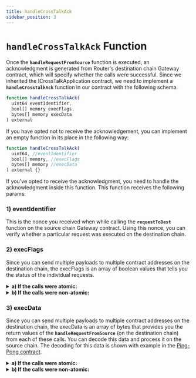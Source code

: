 ```yaml
---
title: handleCrossTalkAck
sidebar_position: 3
---
```


# `handleCrossTalkAck` Function
Once the **`handleRequestFromSource`** function is executed, an acknowledgment is generated from Router's destination chain Gateway contract, which will specify whether the calls were successful. Since we inherited the ICrossTalkApplication contract, we need to implement a **`handleCrossTalkAck`** function in our contract with the following schema.
```javascript
function handleCrossTalkAck(
  uint64 eventIdentifier,
  bool[] memory execFlags,
  bytes[] memory execData
) external
```
If you have opted not to receive the acknowledgement, you can implement an empty function in its place in the following way:
```javascript
function handleCrossTalkAck(
  uint64, //eventIdentifier
  bool[] memory, //execFlags
  bytes[] memory //execData
) external {}
```
If you've opted to receive the acknowledgment, you need to handle the acknowledgment inside this function. This function receives the following params:
### 1) eventIdentifier
This is the nonce you received when while calling the **`requestToDest`** function on the source chain Gateway contract. Using this nonce, you can verify whether a particular request was executed on the destination chain.
### 2) execFlags
Since you can send multiple payloads to multiple contract addresses on the destination chain, the execFlags is an array of boolean values that tells you the status of the individual requests.
<details>
<summary><b>a) If the calls were atomic:</b></summary>

If you sent 3 payloads while initiating the request on the source chain and let’s say the second one failed, you will receive: [true, false, false].

Since the calls were atomic, none of the calls will actually get executed. However, we send you true in the array for the first requist so that you know exactly which call failed and help you debug the issue. In the array you received, the place where you received the first false is the index of the call that failed.

#### How to check the final execution status on the destination chain?

```javascript
// function to get if the calls were executed on destination chain
function getTxStatusForAtomicCall(
	bool[] memory execFlags
	) internal returns (bool) 
{
	return execFlags[execFlags.length - 1] == true;
} 
```
</details>

<details>
<summary><b>b) If the calls were non-atomic:</b></summary>
If you sent 3 payloads while initiating the request on the source chain and let’s say the second one failed, you will receive: [true, false, true]. This means that the first and the third call executed successfully while the second one failed.
</details>

### 3) execData
Since you can send multiple payloads to multiple contract addresses on the destination chain, the execData is an array of bytes that provides you the return values of the **`handleRequestFromSource`** (on the destination chain) from each of these calls. You can decode this data and process it on the source chain. The decoding for this data is shown with example in the [Ping-Pong contract](../guides/ping-pong-contract/using-gateway-contract#handling-the-acknowledgement-received-from-destination-chain).

<details>
<summary><b>a) If the calls were atomic:</b></summary>
If you sent 3 payloads while initiating the request on the source chain and let’s say the second one failed, you will receive: [returnData, errorData, emptyData].
</details>

<details>
<summary><b>b) If the calls were non-atomic:</b></summary>
If you sent 3 payloads while initiating the request on the source chain and let’s say the second one failed, you will receive: [returnData, errorData, returnData].
</details>